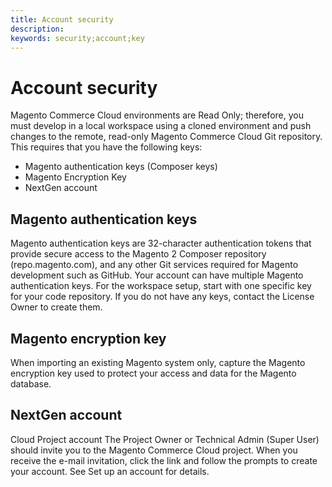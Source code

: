 ```yaml
---
title: Account security
description:
keywords: security;account;key
---
```


# Account security

Magento Commerce Cloud environments are Read Only; therefore, you must develop in a local workspace using a cloned environment and push changes to the remote, read-only Magento Commerce Cloud Git repository. This requires that you have the following keys:

- Magento authentication keys (Composer keys)
- Magento Encryption Key
- NextGen account

## Magento authentication keys

Magento authentication keys are 32-character authentication tokens that provide secure access to the Magento 2 Composer repository (repo.magento.com), and any other Git services required for Magento development such as GitHub. Your account can have multiple Magento authentication keys. For the workspace setup, start with one specific key for your code repository. If you do not have any keys, contact the License Owner to create them.

## Magento encryption key

When importing an existing Magento system only, capture the Magento encryption key used to protect your access and data for the Magento database.

## NextGen account

Cloud Project account The Project Owner or Technical Admin (Super User) should invite you to the Magento Commerce Cloud project. When you receive the e-mail invitation, click the link and follow the prompts to create your account. See Set up an account for details.
